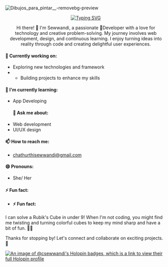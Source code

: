 
![Dibujos_para_pintar__-removebg-preview](https://github.com/CSewwandi/CSewwandi/assets/119393512/0a14340b-c858-4739-97f3-55ae450778b0)


<p align="center">
  <a href="https://git.io/typing-svg"><img src="https://readme-typing-svg.demolab.com?font=Fira+Code&pause=1000&color=D556F7&background=EB4CFF00&center=true&vCenter=true&random=false&width=435&lines=++++++++++++++++++++HI!!+%F0%9F%91%8B+Im+Sewwandi+Kariyapperuma+%F0%9F%91%A7;+%E2%9D%A4%EF%B8%8FLove+web+Developing+and+Designing+!!;++++++++++++++++++++%F0%9F%91%A9%E2%80%8D%F0%9F%92%BB+Im+Learning+and+Exploring+Here+!!;++++++++++++++++++++%F0%9F%93%B1%F0%9F%8C%9FLets+connect+and+collaborate+On+!!" alt="Typing SVG" /></a>
</p>



<p align="center"> Hi there! 👋
I'm Sewwandi, a passionate 👧Developer with a love for technology and creative problem-solving. My journey involves web development, design, and continuous learning. I enjoy turning ideas into reality through code and creating delightful user experiences.

#### 🔭 Currently working on:
- Exploring new technologies and framework
- - Building projects to enhance my skills
#### 🌱 I'm currently learning:
- App Developing
  #### 💬 Ask me about:
- Web development
- UI/UX design
#### 📫 How to reach me:
- chathurthisewwandi@gmail.com
#### 😄 Pronouns:
- She/ Her
#### ⚡ Fun fact:
- #### ⚡ Fun fact:
I can solve a Rubik's Cube in under 9! When I'm not coding, you might find me twisting and turning colorful cubes to keep my mind sharp and have a bit of fun. 🧩✨

Thanks for stopping by! Let's connect and collaborate on exciting projects. 🚀

</p>













[![An image of @csewwandi's Holopin badges, which is a link to view their full Holopin profile](https://holopin.me/csewwandi)](https://holopin.io/@csewwandi)

